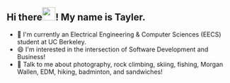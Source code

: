 ## Hi there<img src="https://media.giphy.com/media/hvRJCLFzcasrR4ia7z/giphy.gif" width="30px">! My name is Tayler.

 - 🌱 I'm currently an Electrical Engineering & Computer Sciences (EECS) student at UC Berkeley.
 - 😄 I'm interested in the intersection of Software Development and Business!
 - 💬 Talk to me about photography, rock climbing, skiing, fishing, Morgan Wallen, EDM, hiking, badminton, and sandwiches!

<!--
**taylerhn/taylerhn** is a ✨ _special_ ✨ repository because its `README.md` (this file) appears on your GitHub profile.

Here are some ideas to get you started:

- 🔭 I’m currently working on ...
- 🌱 I’m currently learning ...
- 👯 I’m looking to collaborate on ...
- 🤔 I’m looking for help with ...
- 💬 Ask me about ...
- 📫 How to reach me: ...
- 😄 Pronouns: ...
- ⚡ Fun fact: ...
-->
